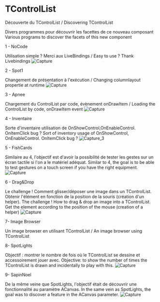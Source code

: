 # TControlList
Découverte du TControlList /  Discovering TControlList 

Divers programmes pour découvrir les facettes de ce nouveau composant
Various programs to discover the facets of this new component

1 - NoCode 

Utilisation simple ? Merci aux LiveBindings  / Easy to use ? Thank Livebindings
![Capture](https://user-images.githubusercontent.com/51124639/114027799-0c03b880-9878-11eb-85bf-96a331856abb.PNG)

2 - Spot1

Changement de présentation à l'exécution / Changing columnlayout propertie at runtime
![Capture](https://user-images.githubusercontent.com/51124639/114030983-32772300-987b-11eb-98bd-fc0b4a6ad43a.PNG)

3 - Apnee

Chargement du ControlList par code, évènement onDrawItem / Loading the ControlList by code, onDrawItem event
![Capture](https://user-images.githubusercontent.com/51124639/114035957-e7134380-987f-11eb-8b13-0a139f63746c.PNG)

4 - Inventaire

Sorte d'inventaire utilisation de OnShowControl,OnEnableControl. OnItemClick bug ? 
Sort of inventory  usage of OnShowControl, OnEnableControl. OnItemClick bug ?
![Capture_3](https://user-images.githubusercontent.com/51124639/114264897-eb5d6f00-99ed-11eb-9c75-8b60376b0708.PNG)

5 - FishCards

Similaire au 4, l'objectif est d'avoir la possibilité de tester les gestes sur un écran tactile si l'on a le matériel adéquat.
Similar to 4, the goal is to be able to test gestures on a touch screen if you have the right equipment.
![Capture](https://user-images.githubusercontent.com/51124639/114294995-9af41900-9aa2-11eb-9ed2-b3400e67a861.PNG)

6 - Drag&Drop

Le challenge ! Comment glisser/déposer une image dans un TControlList. Obtenir l'élément en fonction de la position de la souris (création d'un helper).
The challenge ! How to drag & drop an image into a TControlList. Get the element according to the position of the mouse (creation of a helper)
![Capture](https://user-images.githubusercontent.com/51124639/114295596-874ab180-9aa6-11eb-8681-bacabc618f34.PNG)

7- Image Browser

Un image browser en utilisant TControlList / An image browser using TControlList

8- SpotLights

Objectif : montrer le nombre de fois où le TControlList se dessine et accessoirement jouer avec.
Objective: to show the number of times the TControlList is drawn and incidentally to play with this.
![Capture](https://user-images.githubusercontent.com/51124639/114299813-a1dc5500-9abd-11eb-899a-f28e6091701c.PNG)

9- SapinNoel

De la même veine que SpotLights, l'objectif était de découvrir une fonctionnalité au paramètre ACanvas.
In the same vein as SpotLights, the goal was to discover a feature in the ACanvas parameter.
![Capture](https://user-images.githubusercontent.com/51124639/114345940-ea018300-9b62-11eb-9a86-f8da2ae87ffc.PNG)

